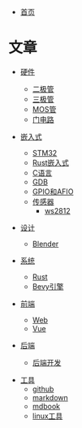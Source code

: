 - [首页](./README.md)

# 文章
- [硬件]()
    - [二极管](./hardware/二极管.md)
    - [三极管](./hardware/三极管.md)
    - [MOS管](./hardware/MOS管.md)
    - [门电路](./hardware/门电路.md)

- [嵌入式]()
    - [STM32](./embedded/stm32.md)
    - [Rust嵌入式](./embedded/Rust嵌入式.md)
    - [C语言](./embedded/C语言.md)
    - [GDB](./embedded/gdb.md)
    - [GPIO和AFIO](./embedded/GPIO和AFIO.md)
    - [传感器]()
        - [ws2812](./embedded/传感器/ws2812.md)

- [设计]()
    - [Blender](design/blender.md)

- [系统]()
    - [Rust](./system/rust/rust.md)
    - [Bevy引擎](./system/rust/bevy.md)

- [前端]()
    - [Web](./frontend/web.md)
    - [Vue](./frontend/vue/vue.md)

- [后端]()
    - [后端开发](./backend/后端开发.md)

<!-- - [算法]()
    - [](./algorithm/README.md) -->

<!-- - [数学]()
    - [积分](./math/积分.md)
    - [微分](./math/微分.md) -->

- [工具]()
    - [github](./tools/github.md)
    - [markdown](./tools/markdown.md)
    - [mdbook](./tools/mdbook.md)
    - [linux工具](./tools/linux工具.md)
